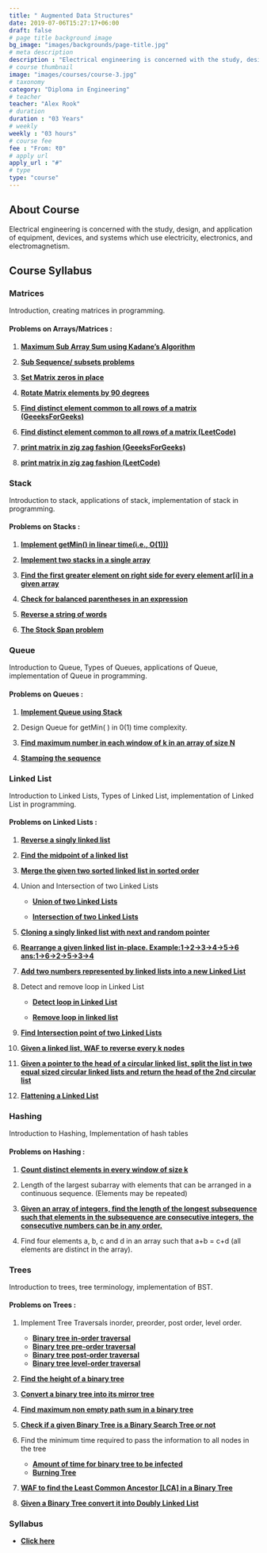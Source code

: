 ```yaml
---
title: " Augmented Data Structures"
date: 2019-07-06T15:27:17+06:00
draft: false
# page title background image
bg_image: "images/backgrounds/page-title.jpg"
# meta description
description : "Electrical engineering is concerned with the study, design, and application of equipment, devices, and systems which use electricity, electronics, and electromagnetism."
# course thumbnail
image: "images/courses/course-3.jpg"
# taxonomy
category: "Diploma in Engineering"
# teacher
teacher: "Alex Rook"
# duration
duration : "03 Years"
# weekly
weekly : "03 hours"
# course fee
fee : "From: ₹0"
# apply url
apply_url : "#"
# type
type: "course"
---
```



## About Course

Electrical engineering is concerned with the study, design, and application of equipment, devices, and systems which use electricity, electronics, and electromagnetism.

## Course Syllabus

### Matrices
Introduction, creating matrices in programming.

#### Problems on Arrays/Matrices :
1. **[Maximum Sub Array Sum using Kadane’s Algorithm](https://leetcode.com/problems/maximum-subarray/)**

2. **[Sub Sequence/ subsets problems](https://leetcode.com/problems/is-subsequence/)**

3. **[Set Matrix zeros in place](https://leetcode.com/problems/set-matrix-zeroes/)**

4. **[Rotate Matrix elements by 90 degrees](https://leetcode.com/problems/rotate-image/description/)**

5. **[Find distinct element common to all rows of a matrix (GeeeksForGeeks)](https://practice.geeksforgeeks.org/problems/find-distinct-elements2054/1)**

6. **[Find distinct element common to all rows of a matrix (LeetCode)](https://leetcode.com/problems/find-smallest-common-element-in-all-rows/)**

7. **[print matrix in zig zag fashion (GeeeksForGeeks)](https://practice.geeksforgeeks.org/problems/print-matrix-in-diagonal-pattern/1)**

8. **[print matrix in zig zag fashion (LeetCode)](https://leetcode.com/problems/zigzag-conversion/description/)**


### Stack
Introduction to stack, applications of stack, implementation of stack in programming.

#### Problems on Stacks :

1. **[Implement getMin() in linear time(i.e., O(1)))](https://practice.geeksforgeeks.org/problems/get-minimum-element-from-stack/1)**

2. **[Implement two stacks in a single array](https://practice.geeksforgeeks.org/problems/implement-two-stacks-in-an-array/1)**

3. **[Find the first greater element on right side for every element ar[i] in a given array](https://practice.geeksforgeeks.org/problems/next-larger-element-1587115620/1)**

4. **[Check for balanced parentheses in an expression](https://practice.geeksforgeeks.org/problems/parenthesis-checker2744/1)**

5. **[Reverse a string of words](https://leetcode.com/problems/reverse-words-in-a-string/description/)**

6. **[The Stock Span problem](https://practice.geeksforgeeks.org/problems/stock-span-problem-1587115621/1)**


### Queue
 Introduction to Queue, Types of Queues, applications of Queue, implementation of 
Queue in programming.

#### Problems on Queues :

1. **[Implement Queue using Stack](https://leetcode.com/problems/implement-queue-using-stacks/description/)**

2. Design Queue for getMin( ) in 0(1) time complexity.

3. **[Find maximum number in each window of k in an array of size N](https://leetcode.com/problems/sliding-window-maximum/description/)**

4. **[Stamping the sequence](https://leetcode.com/problems/stamping-the-sequence/)**


### Linked List
Introduction to Linked Lists, Types of Linked List, implementation of Linked List in 
programming.

#### Problems on Linked Lists :

1. **[Reverse a singly linked list](https://leetcode.com/problems/reverse-linked-list/)**

2. **[Find the midpoint of a linked list](https://leetcode.com/problems/middle-of-the-linked-list/)**

3. **[Merge the given two sorted linked list in sorted order](https://leetcode.com/problems/merge-two-sorted-lists/)**

4. Union and Intersection of two Linked Lists
    - **[Union of two Linked Lists](https://practice.geeksforgeeks.org/problems/union-of-two-linked-list/1)**

    -  **[Intersection of two Linked Lists](https://practice.geeksforgeeks.org/problems/intersection-of-two-linked-list/1)**

5. **[Cloning a singly linked list with next and random pointer](https://practice.geeksforgeeks.org/problems/clone-a-linked-list-with-next-and-random-pointer/1)**

6. **[Rearrange a given linked list in-place. Example:1->2->3->4->5->6 ans:1->6->2->5->3->4](https://leetcode.com/problems/reorder-list/)**

7. **[Add two numbers represented by linked lists into a new Linked List](https://leetcode.com/problems/add-two-numbers/)**

8. Detect and remove loop in Linked List
    - **[Detect loop in Linked List](https://practice.geeksforgeeks.org/problems/detect-loop-in-linked-list/1)**

    - **[Remove loop in linked list](https://practice.geeksforgeeks.org/problems/remove-loop-in-linked-list/1)**

9. **[Find Intersection point of two Linked Lists](https://leetcode.com/problems/intersection-of-two-linked-lists/description/ListNode/)**

10. **[Given a linked list, WAF to reverse every k nodes](https://leetcode.com/problems/reverse-nodes-in-k-group/description/DescriptionGivenalinkedlist/)**

11. **[Given a pointer to the head of a circular linked list, split the list in two equal sized circular linked lists and return the head of the 2nd circular list](https://practice.geeksforgeeks.org/problems/split-a-circular-linked-list-into-two-halves/1)**

12. **[Flattening a Linked List](https://practice.geeksforgeeks.org/problems/flattening-a-linked-list/1)**


### Hashing
Introduction to Hashing, Implementation of hash tables

#### Problems on Hashing :

1. **[Count distinct elements in every window of size k](https://practice.geeksforgeeks.org/problems/count-distinct-elements-in-every-window/1)**

2. Length of the largest subarray with elements that can be arranged in a continuous sequence. (Elements may be repeated)

3. **[Given an array of integers, find the length of the longest subsequence such that elements in the subsequence are consecutive integers, the consecutive numbers can be in any order.](https://leetcode.com/problems/longest-consecutive-sequence/)**

4. Find four elements a, b, c and d in an array such that a+b = c+d (all elements are distinct in the array).

### Trees
Introduction to trees, tree terminology, implementation of BST.

#### Problems on Trees :

1. Implement Tree Traversals inorder, preorder, post order, level order.
    - **[Binary tree in-order traversal](https://leetcode.com/problems/binary-tree-inorder-traversal/description/)**
    - **[Binary tree pre-order traversal](https://leetcode.com/problems/binary-tree-preorder-traversal/)**
    - **[Binary tree post-order traversal](https://leetcode.com/problems/binary-tree-postorder-traversal/description/)**
    - **[Binary tree level-order traversal](https://leetcode.com/problems/binary-tree-level-order-traversal/)**

2. **[Find the height of a binary tree](https://practice.geeksforgeeks.org/problems/height-of-binary-tree/1)**

3. **[Convert a binary tree into its mirror tree](https://practice.geeksforgeeks.org/problems/mirror-tree/1)**

4. **[Find maximum non empty path sum in a binary tree](https://practice.geeksforgeeks.org/problems/maximum-path-sum-from-any-node/1)**

5. **[Check if a given Binary Tree is a Binary Search Tree or not](https://leetcode.com/problems/validate-binary-search-tree/description/Givenabinarytree/)**

6. Find the minimum time required to pass the information to all nodes in the tree
    - **[Amount of time for binary tree to be infected](https://leetcode.com/problems/amount-of-time-for-binary-tree-to-be-infected/)**
    - **[Burning Tree](https://practice.geeksforgeeks.org/problems/burning-tree/1)**

7. **[WAF to find the Least Common Ancestor [LCA] in a Binary Tree](https://leetcode.com/problems/lowest-common-ancestor-of-a-binary-tree/description/)**

8. **[Given a Binary Tree convert it into Doubly Linked List](https://practice.geeksforgeeks.org/problems/binary-tree-to-dll/1)**



### Syllabus

- **[Click here](https://drive.google.com/file/d/1uNj0dvS_ZXk4Llg5XJ9M8wb9RmPcN_5_/view?usp=sharing)**
